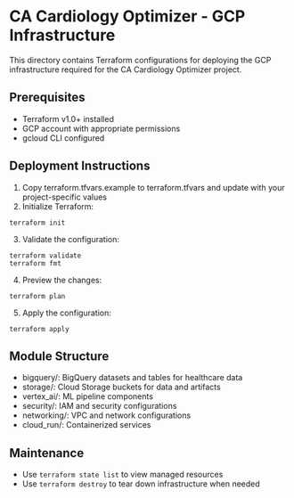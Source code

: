 # CA Cardiology Optimizer - GCP Infrastructure

This directory contains Terraform configurations for deploying the GCP infrastructure required for the CA Cardiology Optimizer project.

## Prerequisites
- Terraform v1.0+ installed
- GCP account with appropriate permissions
- gcloud CLI configured

## Deployment Instructions

1. Copy terraform.tfvars.example to terraform.tfvars and update with your project-specific values
2. Initialize Terraform:
```
terraform init
```
3. Validate the configuration:
```
terraform validate
terraform fmt
```
4. Preview the changes:
```
terraform plan
```
5. Apply the configuration:
```
terraform apply
```

## Module Structure
- bigquery/: BigQuery datasets and tables for healthcare data
- storage/: Cloud Storage buckets for data and artifacts
- vertex_ai/: ML pipeline components
- security/: IAM and security configurations
- networking/: VPC and network configurations
- cloud_run/: Containerized services

## Maintenance
- Use `terraform state list` to view managed resources
- Use `terraform destroy` to tear down infrastructure when needed 